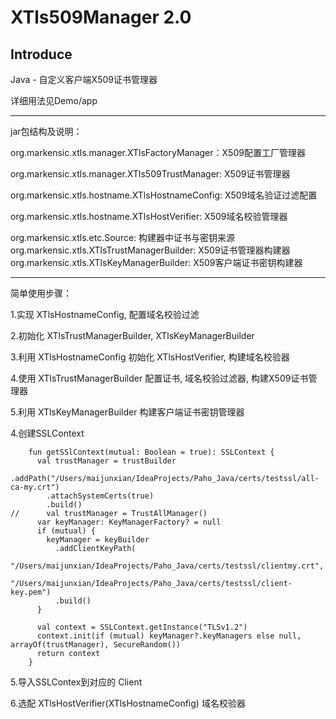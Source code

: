 # XTls509Manager 2.0

## Introduce

Java - 自定义客户端X509证书管理器

详细用法见Demo/app

---
jar包结构及说明：

org.markensic.xtls.manager.XTlsFactoryManager：X509配置工厂管理器

org.markensic.xtls.manager.XTls509TrustManager: X509证书管理器

org.markensic.xtls.hostname.XTlsHostnameConfig: X509域名验证过滤配置

org.markensic.xtls.hostname.XTlsHostVerifier: X509域名校验管理器

org.markensic.xtls.etc.Source: 构建器中证书与密钥来源
org.markensic.xtls.XTlsTrustManagerBuilder: X509证书管理器构建器
org.markensic.xtls.XTlsKeyManagerBuilder: X509客户端证书密钥构建器

---
简单使用步骤：

1.实现 XTlsHostnameConfig, 配置域名校验过滤

2.初始化 XTlsTrustManagerBuilder, XTlsKeyManagerBuilder

3.利用 XTlsHostnameConfig 初始化 XTlsHostVerifier, 构建域名校验器

4.使用 XTlsTrustManagerBuilder 配置证书, 域名校验过滤器, 构建X509证书管理器

5.利用 XTlsKeyManagerBuilder 构建客户端证书密钥管理器

4.创建SSLContext

``` SSLContext
    fun getSSlContext(mutual: Boolean = true): SSLContext {
      val trustManager = trustBuilder
        .addPath("/Users/maijunxian/IdeaProjects/Paho_Java/certs/testssl/all-ca-my.crt")
        .attachSystemCerts(true)
        .build()
//      val trustManager = TrustAllManager()
      var keyManager: KeyManagerFactory? = null
      if (mutual) {
        keyManager = keyBuilder
          .addClientKeyPath(
            "/Users/maijunxian/IdeaProjects/Paho_Java/certs/testssl/clientmy.crt",
            "/Users/maijunxian/IdeaProjects/Paho_Java/certs/testssl/client-key.pem")
          .build()
      }

      val context = SSLContext.getInstance("TLSv1.2")
      context.init(if (mutual) keyManager?.keyManagers else null, arrayOf(trustManager), SecureRandom())
      return context
    }
```

5.导入SSLContex到对应的 Client

6.选配 XTlsHostVerifier(XTlsHostnameConfig) 域名校验器




